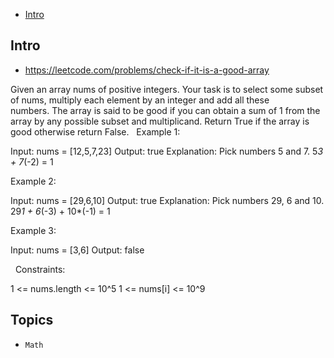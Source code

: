 - [Intro](#intro)

## Intro

- https://leetcode.com/problems/check-if-it-is-a-good-array

Given an array nums of positive integers. Your task is to select some subset of nums, multiply each element by an integer and add all these numbers. The array is said to be good if you can obtain a sum of 1 from the array by any possible subset and multiplicand.
Return True if the array is good otherwise return False.
 
Example 1:

Input: nums = [12,5,7,23]
Output: true
Explanation: Pick numbers 5 and 7.
5*3 + 7*(-2) = 1

Example 2:

Input: nums = [29,6,10]
Output: true
Explanation: Pick numbers 29, 6 and 10.
29*1 + 6*(-3) + 10*(-1) = 1

Example 3:

Input: nums = [3,6]
Output: false

 
Constraints:

1 <= nums.length <= 10^5
1 <= nums[i] <= 10^9



## Topics

- `Math`


